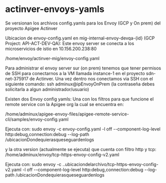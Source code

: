 # actinver-envoys-yamls
Se versionan los archivos config.yamls para los Envoy (GCP y On prem) del proyecto Apigee Actinver


Ubicacion de envoy-config.yaml en mig-internal-envoy-devqa-{id} (GCP Project: API-ACT-DEV-QA):
Este envoy server se conecta a los microservicios de istio en 10.156.200.238:80

/home/envoy/actinver-mig/envoy-config.yaml

Para administrar el envoy server sur (on prem) tenemos que tener permisos de SSH para conectarnos a la VM llamada instance-1 en el proyecto sdn-net-375917 de Actinver.
Una vez dentro nos conectamos via SSH con el siguiente comando: 
ssh adminux@ipEnvoyOnPrem (la contraseña debes solicitarla a algun administrador/usuario)

Existen dos Envoy config yamls: 
Una con los filtros para que funcione el remote service con la Apigee org la cual se encuentra en:

/home/adminux/apigee-envoy-files/apigee-remote-service-cli/samples/envoy-config.yaml

Ejecuta con:
sudo envoy -c envoy-config.yaml -l off --component-log-level http:debug,connection:debug --log-path /ubicacionDondequierasqueseguardenlogs

y la otra version (actualmente se ejecuta) que cuenta con filtro http y tcp:
/home/adminux/envoy/tcp-https-envoy-config-v2.yaml

Ejecuta con:
sudo envoy -c ..ubicaciondelarchivo/tcp-https-envoy-config-v2.yaml -l off --component-log-level http:debug,connection:debug --log-path /ubicacionDondequierasqueseguardenlogs
